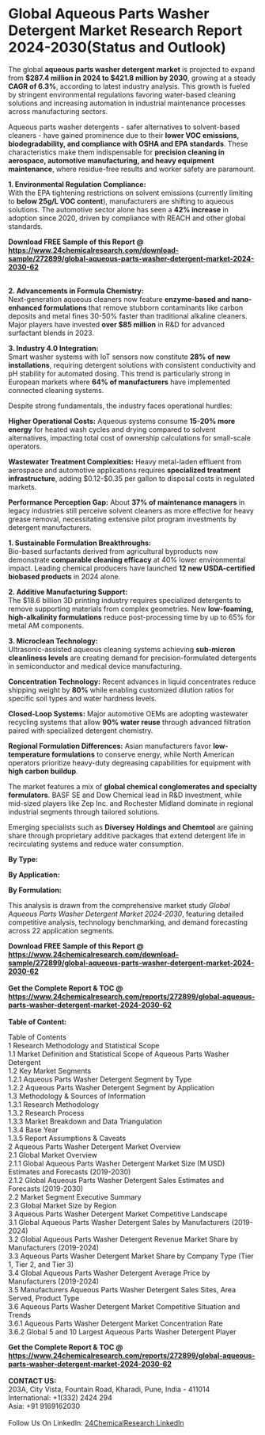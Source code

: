 <h1>Global Aqueous Parts Washer Detergent Market Research Report 2024-2030(Status and Outlook)</h1><p>The global <strong>aqueous parts washer detergent market</strong> is projected to expand from <strong>$287.4 million in 2024 to $421.8 million by 2030</strong>, growing at a steady <strong>CAGR of 6.3%</strong>, according to latest industry analysis. This growth is fueled by stringent environmental regulations favoring water-based cleaning solutions and increasing automation in industrial maintenance processes across manufacturing sectors.</p><p>Aqueous parts washer detergents - safer alternatives to solvent-based cleaners - have gained prominence due to their <strong>lower VOC emissions, biodegradability, and compliance with OSHA and EPA standards</strong>. These characteristics make them indispensable for <strong>precision cleaning in aerospace, automotive manufacturing, and heavy equipment maintenance</strong>, where residue-free results and worker safety are paramount.</p><p><strong>1. Environmental Regulation Compliance:</strong><br>
With the EPA tightening restrictions on solvent emissions (currently limiting to <strong>below 25g/L VOC content</strong>), manufacturers are shifting to aqueous solutions. The automotive sector alone has seen a <strong>42% increase</strong> in adoption since 2020, driven by compliance with REACH and other global standards.</p><div><b>Download FREE Sample of this Report @ 
            <a href="https://www.24chemicalresearch.com/download-sample/272899/global-aqueous-parts-washer-detergent-market-2024-2030-62">
            https://www.24chemicalresearch.com/download-sample/272899/global-aqueous-parts-washer-detergent-market-2024-2030-62</a></b></div><br><p><strong>2. Advancements in Formula Chemistry:</strong><br>
Next-generation aqueous cleaners now feature <strong>enzyme-based and nano-enhanced formulations</strong> that remove stubborn contaminants like carbon deposits and metal fines 30-50% faster than traditional alkaline cleaners. Major players have invested <strong>over $85 million</strong> in R&amp;D for advanced surfactant blends in 2023.</p><p><strong>3. Industry 4.0 Integration:</strong><br>
Smart washer systems with IoT sensors now constitute <strong>28% of new installations</strong>, requiring detergent solutions with consistent conductivity and pH stability for automated dosing. This trend is particularly strong in European markets where <strong>64% of manufacturers</strong> have implemented connected cleaning systems.</p><p>Despite strong fundamentals, the industry faces operational hurdles:</p><p><strong>Higher Operational Costs:</strong> Aqueous systems consume <strong>15-20% more energy</strong> for heated wash cycles and drying compared to solvent alternatives, impacting total cost of ownership calculations for small-scale operators.</p><p><strong>Wastewater Treatment Complexities:</strong> Heavy metal-laden effluent from aerospace and automotive applications requires <strong>specialized treatment infrastructure</strong>, adding $0.12-$0.35 per gallon to disposal costs in regulated markets.</p><p><strong>Performance Perception Gap:</strong> About <strong>37% of maintenance managers</strong> in legacy industries still perceive solvent cleaners as more effective for heavy grease removal, necessitating extensive pilot program investments by detergent manufacturers.</p><p><strong>1. Sustainable Formulation Breakthroughs:</strong><br>
Bio-based surfactants derived from agricultural byproducts now demonstrate <strong>comparable cleaning efficacy</strong> at 40% lower environmental impact. Leading chemical producers have launched <strong>12 new USDA-certified biobased products</strong> in 2024 alone.</p><p><strong>2. Additive Manufacturing Support:</strong><br>
The $18.6 billion 3D printing industry requires specialized detergents to remove supporting materials from complex geometries. New <strong>low-foaming, high-alkalinity formulations</strong> reduce post-processing time by up to 65% for metal AM components.</p><p><strong>3. Microclean Technology:</strong><br>
Ultrasonic-assisted aqueous cleaning systems achieving <strong>sub-micron cleanliness levels</strong> are creating demand for precision-formulated detergents in semiconductor and medical device manufacturing.</p><p><strong>Concentration Technology:</strong> Recent advances in liquid concentrates reduce shipping weight by <strong>80%</strong> while enabling customized dilution ratios for specific soil types and water hardness levels.</p><p><strong>Closed-Loop Systems:</strong> Major automotive OEMs are adopting wastewater recycling systems that allow <strong>90% water reuse</strong> through advanced filtration paired with specialized detergent chemistry.</p><p><strong>Regional Formulation Differences:</strong> Asian manufacturers favor <strong>low-temperature formulations</strong> to conserve energy, while North American operators prioritize heavy-duty degreasing capabilities for equipment with <strong>high carbon buildup</strong>.</p><p>The market features a mix of <strong>global chemical conglomerates and specialty formulators</strong>. BASF SE and Dow Chemical lead in R&amp;D investment, while mid-sized players like Zep Inc. and Rochester Midland dominate in regional industrial segments through tailored solutions.</p><p>Emerging specialists such as <strong>Diversey Holdings and Chemtool</strong> are gaining share through proprietary additive packages that extend detergent life in recirculating systems and reduce water consumption.</p><p><strong>By Type:</strong></p><p><strong>By Application:</strong></p><p><strong>By Formulation:</strong></p><p>This analysis is drawn from the comprehensive market study <em>Global Aqueous Parts Washer Detergent Market 2024-2030</em>, featuring detailed competitive analysis, technology benchmarking, and demand forecasting across 22 application segments.</p><div><b>Download FREE Sample of this Report @ 
            <a href="https://www.24chemicalresearch.com/download-sample/272899/global-aqueous-parts-washer-detergent-market-2024-2030-62">
            https://www.24chemicalresearch.com/download-sample/272899/global-aqueous-parts-washer-detergent-market-2024-2030-62</a></b></div><br><div><b>Get the Complete Report & TOC @ 
            <a href="https://www.24chemicalresearch.com/reports/272899/global-aqueous-parts-washer-detergent-market-2024-2030-62">
            https://www.24chemicalresearch.com/reports/272899/global-aqueous-parts-washer-detergent-market-2024-2030-62</a></b></div><br>
            <b>Table of Content:</b><p>Table of Contents<br />
1 Research Methodology and Statistical Scope<br />
1.1 Market Definition and Statistical Scope of Aqueous Parts Washer Detergent<br />
1.2 Key Market Segments<br />
1.2.1 Aqueous Parts Washer Detergent Segment by Type<br />
1.2.2 Aqueous Parts Washer Detergent Segment by Application<br />
1.3 Methodology & Sources of Information<br />
1.3.1 Research Methodology<br />
1.3.2 Research Process<br />
1.3.3 Market Breakdown and Data Triangulation<br />
1.3.4 Base Year<br />
1.3.5 Report Assumptions & Caveats<br />
2 Aqueous Parts Washer Detergent Market Overview<br />
2.1 Global Market Overview<br />
2.1.1 Global Aqueous Parts Washer Detergent Market Size (M USD) Estimates and Forecasts (2019-2030)<br />
2.1.2 Global Aqueous Parts Washer Detergent Sales Estimates and Forecasts (2019-2030)<br />
2.2 Market Segment Executive Summary<br />
2.3 Global Market Size by Region<br />
3 Aqueous Parts Washer Detergent Market Competitive Landscape<br />
3.1 Global Aqueous Parts Washer Detergent Sales by Manufacturers (2019-2024)<br />
3.2 Global Aqueous Parts Washer Detergent Revenue Market Share by Manufacturers (2019-2024)<br />
3.3 Aqueous Parts Washer Detergent Market Share by Company Type (Tier 1, Tier 2, and Tier 3)<br />
3.4 Global Aqueous Parts Washer Detergent Average Price by Manufacturers (2019-2024)<br />
3.5 Manufacturers Aqueous Parts Washer Detergent Sales Sites, Area Served, Product Type<br />
3.6 Aqueous Parts Washer Detergent Market Competitive Situation and Trends<br />
3.6.1 Aqueous Parts Washer Detergent Market Concentration Rate<br />
3.6.2 Global 5 and 10 Largest Aqueous Parts Washer Detergent Player</p><div><b>Get the Complete Report & TOC @ 
            <a href="https://www.24chemicalresearch.com/reports/272899/global-aqueous-parts-washer-detergent-market-2024-2030-62">
            https://www.24chemicalresearch.com/reports/272899/global-aqueous-parts-washer-detergent-market-2024-2030-62</a></b></div><br><b>CONTACT US:</b><br>
            203A, City Vista, Fountain Road, Kharadi, Pune, India - 411014<br>
            International: +1(332) 2424 294<br>
            Asia: +91 9169162030 <br><br>
            Follow Us On LinkedIn: <a href="https://www.linkedin.com/company/24chemicalresearch/">24ChemicalResearch LinkedIn</a>